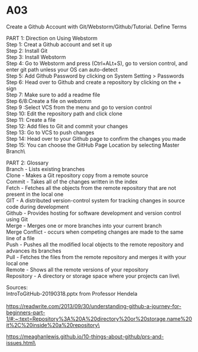 # A03
Create a Github Account with Git/Webstorm/Github/Tutorial. Define Terms

PART 1: Direction on Using Webstorm\
Step 1: Creat a Github account and set it up\
Step 2: Install Git\
Step 3: Install Webstorm\
Step 4: Go to Webstorm and press (Ctrl+ALt+S), go to version control, and enter git path unless your OS can auto-detect\
Step 5: Add Github Password by clicking on System Setting > Passwords\
Step 6: Head over to Github and create a repository by clicking on the + sign\
Step 7: Make sure to add a readme file\
Step 6/8:Create a file on webstorm\
Step 9 :Select VCS from the menu and go to version control\
Step 10: Edit the repository path and click clone\
Step 11: Create a file\
Step 12: Add files to Git and commit your changes\
Step 13: Go to VCS to push changes\
Step 14: Head over to your Github page to confirm the changes you made\
Step 15: You can choose the GitHub Page Location by selecting Master Branch\

PART 2: Glossary\
Branch - Lists existing branches\
Clone - Makes a Git repository copy from a remote source\
Commit - Takes all of the changes written in the index\
Fetch - Fetches all the objects from the remote repository that are not present in the local one\
GIT - A distributed version-control system for tracking changes in source code during development\
Github - Provides hosting for software development and version control using Git\
Merge - Merges one or more branches into your current branch\
Merge Conflict - occurs when competing changes are made to the same line of a file\
Push - Pushes all the modified local objects to the remote repository and advances its branches\
Pull - Fetches the files from the remote repository and merges it with your local one\
Remote - Shows all the remote versions of your repository\
Repository - A directory or storage space where your projects can live\


Sources:\
IntroToGitHub-20190318.pptx from Professor Hendela\
\
https://readwrite.com/2013/09/30/understanding-github-a-journey-for-beginners-part-1/#:~:text=Repository%3A%20A%20directory%20or%20storage,name%20it%2C%20inside%20a%20repository\

https://meaghanlewis.github.io/10-things-about-github/prs-and-issues.html\
